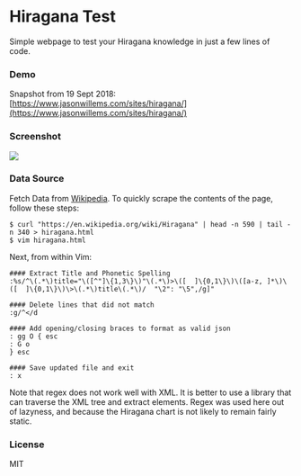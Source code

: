 # Hiragana Test

Simple webpage to test your Hiragana knowledge in just a few lines of code.

### Demo

Snapshot from 19 Sept 2018: [https://www.jasonwillems.com/sites/hiragana/](https://www.jasonwillems.com/sites/hiragana/)

### Screenshot

<image src="https://raw.githubusercontent.com/at1as/at1as.github.io/master/github_repo_assets/hiragana-1.png">

### Data Source

Fetch Data from [Wikipedia](https://en.wikipedia.org/wiki/Hiragana). To quickly scrape the contents of the page, follow these steps:

```
$ curl "https://en.wikipedia.org/wiki/Hiragana" | head -n 590 | tail -n 340 > hiragana.html
$ vim hiragana.html
````

Next, from within Vim:

```
#### Extract Title and Phonetic Spelling
:%s/^\(.*\)title="\([^"]\{1,3\}\)"\(.*\)>\([  ]\{0,1\}\)\([a-z, ]*\)\([  ]\{0,1\}\)\>\(.*\)title\(.*\)/  "\2": "\5",/g]"

#### Delete lines that did not match
:g/^</d

#### Add opening/closing braces to format as valid json
: gg O { esc
: G o 
} esc

#### Save updated file and exit
: x
```

Note that regex does not work well with XML. It is better to use a library that can traverse the XML tree and extract elements. Regex was used here out of lazyness, and because the Hiragana chart is not likely to remain fairly static.


### License

MIT
